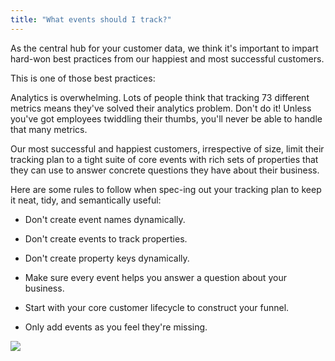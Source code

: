 ```yaml
---
title: "What events should I track?"
---
```


As the central hub for your customer data, we think it's important to impart hard-won best practices from our happiest and most successful customers.

This is one of those best practices:

Analytics is overwhelming. Lots of people think that tracking 73 different metrics means they've solved their analytics problem. Don't do it! Unless you've got employees twiddling their thumbs, you'll never be able to handle that many metrics.

Our most successful and happiest customers, irrespective of size, limit their tracking plan to a tight suite of core events with rich sets of properties that they can use to answer concrete questions they have about their business.

Here are some rules to follow when spec-ing out your tracking plan to keep it neat, tidy, and semantically useful:

*   Don't create event names dynamically.
    
*   Don't create events to track properties.
    
*   Don't create property keys dynamically.
    
*   Make sure every event helps you answer a question about your business.
    
*   Start with your core customer lifecycle to construct your funnel.
    
*   Only add events as you feel they're missing.
    

![](../images/asset_nVdJ3ZyA.png)
